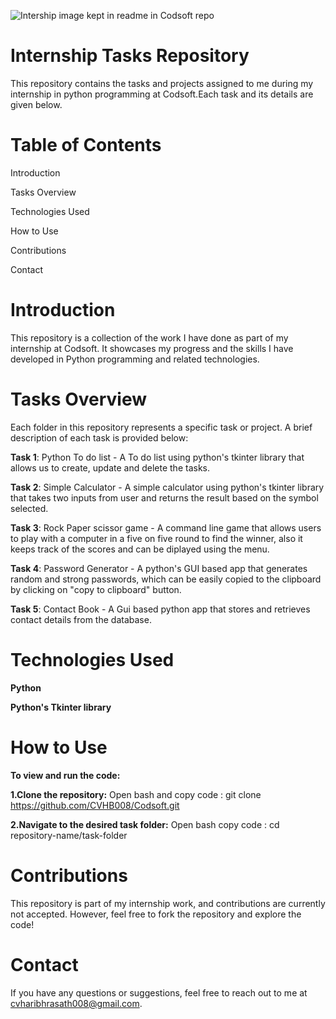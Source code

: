 ![Intership image kept in readme in Codsoft repo](https://github.com/user-attachments/assets/ac57b367-e1ec-4bb9-b8a8-007d9befa9c2)
# Internship Tasks Repository

This repository contains the tasks and projects assigned to me during my internship in python programming at Codsoft.Each task and its details are given below.

# Table of Contents
Introduction

Tasks Overview

Technologies Used

How to Use

Contributions

Contact

# Introduction
This repository is a collection of the work I have done as part of my internship at Codsoft. It showcases my progress and the skills I have developed in Python programming and related technologies.

# Tasks Overview
Each folder in this repository represents a specific task or project. A brief description of each task is provided below:

**Task 1**: Python To do list - A To do list using python's tkinter library that allows us to create, update and delete the tasks.

**Task 2**: Simple Calculator - A simple calculator using python's tkinter library that takes two inputs from user and returns the result based on the symbol selected.

**Task 3**: Rock Paper scissor game - A command line game that allows users to play with a computer in a five on five round to find the winner, also it keeps track of the scores and can be diplayed using the menu.

**Task 4**: Password Generator - A python's GUI based app that generates random and strong passwords, which can be easily copied to the clipboard by clicking on "copy to clipboard" button.

**Task 5**: Contact Book - A Gui based python app that stores and retrieves contact details from the database.

# Technologies Used

**Python**

**Python's Tkinter library**

# How to Use
**To view and run the code:**

**1.Clone the repository:**
Open bash and copy code : git clone https://github.com/CVHB008/Codsoft.git

**2.Navigate to the desired task folder:**
Open bash copy code : cd repository-name/task-folder

# Contributions
This repository is part of my internship work, and contributions are currently not accepted. However, feel free to fork the repository and explore the code!

# Contact
If you have any questions or suggestions, feel free to reach out to me at cvharibhrasath008@gmail.com.

